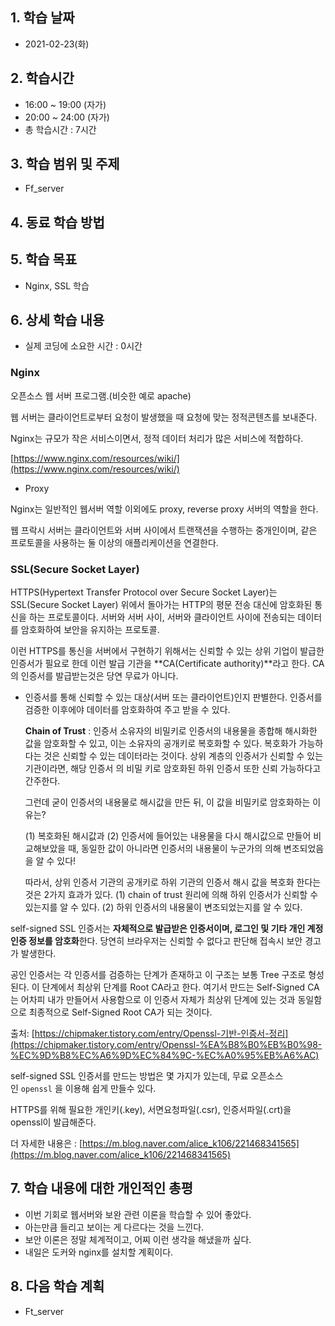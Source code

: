 ## 1. 학습 날짜
+ 2021-02-23(화)

## 2. 학습시간
+ 16:00 ~ 19:00 (자가)   
+ 20:00 ~ 24:00 (자가)
+ 총 학습시간 : 7시간

## 3. 학습 범위 및 주제
+ Ff_server

## 4. 동료 학습 방법


## 5. 학습 목표
+ Nginx, SSL 학습

## 6. 상세 학습 내용
+ 실제 코딩에 소요한 시간 : 0시간    
    
### Nginx

오픈소스 웹 서버 프로그램.(비슷한 예로 apache)

웹 서버는 클라이언트로부터 요청이 발생했을 때 요청에 맞는 정적콘텐츠를 보내준다.

Nginx는 규모가 작은 서비스이면서, 정적 데이터 처리가 많은 서비스에 적합하다.

[https://www.nginx.com/resources/wiki/](https://www.nginx.com/resources/wiki/)

- Proxy

Nginx는 일반적인 웹서버 역할 이외에도 proxy, reverse proxy 서버의 역할을 한다.

웹 프락시 서버는 클라이언트와 서버 사이에서 트랜잭션을 수행하는 중개인이며, 같은 프로토콜을 사용하는 둘 이상의 애플리케이션을 연결한다.

### SSL(Secure Socket Layer)

HTTPS(Hypertext Transfer Protocol over Secure Socket Layer)는 SSL(Secure Socket Layer) 위에서 돌아가는 HTTP의 평문 전송 대신에 암호화된 통신을 하는 프로토콜이다. 서버와 서버 사이, 서버와 클라이언트 사이에 전송되는 데이터를 암호화하여 보안을 유지하는 프로토콜.

이런 HTTPS를 통신을 서버에서 구현하기 위해서는 신뢰할 수 있는 상위 기업이 발급한 인증서가 필요로 한데 이런 발급 기관을 **CA(Certificate authority)**라고 한다. CA의 인증서를 발급받는것은 당연 무료가 아니다.

- 인증서를 통해 신뢰할 수 있는 대상(서버 또는 클라이언트)인지 판별한다. 인증서를 검증한 이후에야 데이터를 암호화하여 주고 받을 수 있다.

    **Chain of Trust** : 인증서 소유자의 비밀키로 인증서의 내용물을 종합해 해시화한 값을 암호화할 수 있고, 이는 소유자의 공개키로 복호화할 수 있다. 복호화가 가능하다는 것은 신뢰할 수 있는 데이터라는 것이다. 상위 계층의 인증서가 신뢰할 수 있는 기관이라면, 해당 인증서 의 비밀 키로 암호화된 하위 인증서 또한 신뢰 가능하다고 간주한다.

    그런데 굳이 인증서의 내용물로 해시값을 만든 뒤, 이 값을 비밀키로 암호화하는 이유는?

    (1) 복호화된 해시값과 (2) 인증서에 들어있는 내용물을 다시 해시값으로 만들어 비교해보았을 때, 동일한 값이 아니라면 인증서의 내용물이 누군가의 의해 변조되었음을 알 수 있다!

    따라서, 상위 인증서 기관의 공개키로 하위 기관의 인증서 해시 값을 복호화 한다는 것은 2가지 효과가 있다. (1) chain of trust 원리에 의해 하위 인증서가 신뢰할 수 있는지를 알 수 있다. (2) 하위 인증서의 내용물이 변조되었는지를 알 수 있다.

self-signed SSL 인증서는 **자체적으로 발급받은 인증서이며, 로그인 및 기타 개인 계정 인증 정보를 암호화**한다. 당연히 브라우저는 신뢰할 수 없다고 판단해 접속시 보안 경고가 발생한다.

공인 인증서는 각 인증서를 검증하는 단계가 존재하고 이 구조는 보통 Tree 구조로 형성된다. 이 단계에서 최상위 단계를 Root CA라고 한다. 여기서 만드는 Self-Signed CA는 어차피 내가 만들어서 사용함으로 이 인증서 자체가 최상위 단계에 있는 것과 동일함으로 최종적으로 Self-Signed Root CA가 되는 것이다.

출처: [https://chipmaker.tistory.com/entry/Openssl-기반-인증서-정리](https://chipmaker.tistory.com/entry/Openssl-%EA%B8%B0%EB%B0%98-%EC%9D%B8%EC%A6%9D%EC%84%9C-%EC%A0%95%EB%A6%AC)

self-signed SSL 인증서를 만드는 방법은 몇 가지가 있는데, 무료 오픈소스인 `openssl` 을 이용해 쉽게 만들수 있다.

HTTPS를 위해 필요한 개인키(.key), 서면요청파일(.csr), 인증서파일(.crt)을 openssl이 발급해준다.

더 자세한 내용은 : [https://m.blog.naver.com/alice_k106/221468341565](https://m.blog.naver.com/alice_k106/221468341565)

## 7. 학습 내용에 대한 개인적인 총평
+ 이번 기회로 웹서버와 보완 관련 이론을 학습할 수 있어 좋았다.
+ 아는만큼 들리고 보이는 게 다르다는 것을 느낀다.
+ 보안 이론은 정말 체계적이고, 어찌 이런 생각을 해냈을까 싶다.
+ 내일은 도커와 nginx를 설치할 계획이다.

## 8. 다음 학습 계획
+ Ft_server